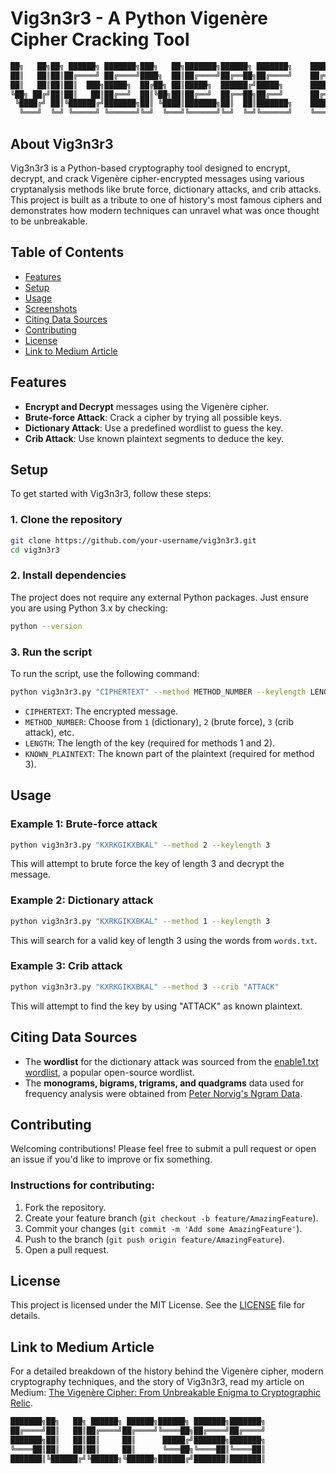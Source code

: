 
# Vig3n3r3 - A Python Vigenère Cipher Cracking Tool

```python
██╗   ██╗██╗ ██████╗ ███████╗███╗   ██╗███████╗██████╗ ███████╗    ██████╗ ██╗   ██╗    ██╗ ██████╗██╗  ██╗██████╗ ██╗   ██╗███████╗       ██╗ 
██║   ██║██║██╔════╝ ██╔════╝████╗  ██║██╔════╝██╔══██╗██╔════╝    ██╔══██╗╚██╗ ██╔╝    ██║██╔════╝██║  ██║██╔══██╗██║   ██║██╔════╝    ██╗╚██╗
██║   ██║██║██║  ███╗█████╗  ██╔██╗ ██║█████╗  ██████╔╝█████╗      ██████╔╝ ╚████╔╝     ██║██║     ███████║██████╔╝██║   ██║███████╗    ╚═╝ ██║
╚██╗ ██╔╝██║██║   ██║██╔══╝  ██║╚██╗██║██╔══╝  ██╔══██╗██╔══╝      ██╔══██╗  ╚██╔╝      ██║██║     ╚════██║██╔══██╗██║   ██║╚════██║    ▄█╗ ██║
 ╚████╔╝ ██║╚██████╔╝███████╗██║ ╚████║███████╗██║  ██║███████╗    ██████╔╝   ██║       ██║╚██████╗     ██║██║  ██║╚██████╔╝███████║    ▀═╝██╔╝
  ╚═══╝  ╚═╝ ╚═════╝ ╚══════╝╚═╝  ╚═══╝╚══════╝╚═╝  ╚═╝╚══════╝    ╚═════╝    ╚═╝       ╚═╝ ╚═════╝     ╚═╝╚═╝  ╚═╝ ╚═════╝ ╚══════╝       ╚═╝
```

## About Vig3n3r3
Vig3n3r3 is a Python-based cryptography tool designed to encrypt, decrypt, and crack Vigenère cipher-encrypted messages using various cryptanalysis methods like brute force, dictionary attacks, and crib attacks. This project is built as a tribute to one of history's most famous ciphers and demonstrates how modern techniques can unravel what was once thought to be unbreakable.

## Table of Contents
- [Features](#features)
- [Setup](#setup)
- [Usage](#usage)
- [Screenshots](#screenshots)
- [Citing Data Sources](#citing-data-sources)
- [Contributing](#contributing)
- [License](#license)
- [Link to Medium Article](#medium-article)

## Features
- **Encrypt and Decrypt** messages using the Vigenère cipher.
- **Brute-force Attack**: Crack a cipher by trying all possible keys.
- **Dictionary Attack**: Use a predefined wordlist to guess the key.
- **Crib Attack**: Use known plaintext segments to deduce the key.

## Setup

To get started with Vig3n3r3, follow these steps:

### 1. Clone the repository

```bash
git clone https://github.com/your-username/vig3n3r3.git
cd vig3n3r3
```

### 2. Install dependencies

The project does not require any external Python packages. Just ensure you are using Python 3.x by checking:

```bash
python --version
```

### 3. Run the script

To run the script, use the following command:

```bash
python vig3n3r3.py "CIPHERTEXT" --method METHOD_NUMBER --keylength LENGTH --crib "KNOWN_PLAINTEXT"
```

- `CIPHERTEXT`: The encrypted message.
- `METHOD_NUMBER`: Choose from `1` (dictionary), `2` (brute force), `3` (crib attack), etc.
- `LENGTH`: The length of the key (required for methods 1 and 2).
- `KNOWN_PLAINTEXT`: The known part of the plaintext (required for method 3).

## Usage

### Example 1: Brute-force attack

```bash
python vig3n3r3.py "KXRKGIKXBKAL" --method 2 --keylength 3
```

This will attempt to brute force the key of length 3 and decrypt the message.

### Example 2: Dictionary attack

```bash
python vig3n3r3.py "KXRKGIKXBKAL" --method 1 --keylength 3
```

This will search for a valid key of length 3 using the words from `words.txt`.

### Example 3: Crib attack

```bash
python vig3n3r3.py "KXRKGIKXBKAL" --method 3 --crib "ATTACK"
```

This will attempt to find the key by using "ATTACK" as known plaintext.

## Citing Data Sources

- The **wordlist** for the dictionary attack was sourced from the [enable1.txt wordlist](https://github.com/dolph/dictionary/blob/master/enable1.txt), a popular open-source wordlist.
- The **monograms, bigrams, trigrams, and quadgrams** data used for frequency analysis were obtained from [Peter Norvig's Ngram Data](https://norvig.com/ngrams/).

## Contributing

Welcoming contributions! Please feel free to submit a pull request or open an issue if you'd like to improve or fix something.

### Instructions for contributing:
1. Fork the repository.
2. Create your feature branch (`git checkout -b feature/AmazingFeature`).
3. Commit your changes (`git commit -m 'Add some AmazingFeature'`).
4. Push to the branch (`git push origin feature/AmazingFeature`).
5. Open a pull request.

## License
This project is licensed under the MIT License. See the [LICENSE](LICENSE) file for details.

## Link to Medium Article
For a detailed breakdown of the history behind the Vigenère cipher, modern cryptography techniques, and the story of Vig3n3r3, read my article on Medium: [The Vigenère Cipher: From Unbreakable Enigma to Cryptographic Relic](https://medium.com/@jamesjinghuang/the-vigen%C3%A8re-cipher-from-unbreakable-enigma-to-cryptographic-relic-215761d30af8).

```python
███████╗██╗   ██╗ ██████╗ ██████╗██████╗ ███████╗███████╗
██╔════╝██║   ██║██╔════╝██╔════╝╚════██╗██╔════╝██╔════╝
███████╗██║   ██║██║     ██║      █████╔╝███████╗███████╗
╚════██║██║   ██║██║     ██║      ╚═══██╗╚════██║╚════██║
███████║╚██████╔╝╚██████╗╚██████╗██████╔╝███████║███████║
```
